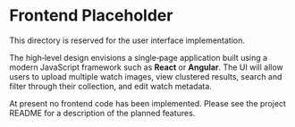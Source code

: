 # Frontend Placeholder

This directory is reserved for the user interface implementation.

The high‑level design envisions a single‑page application built using a modern
JavaScript framework such as **React** or **Angular**. The UI will allow users
to upload multiple watch images, view clustered results, search and filter
through their collection, and edit watch metadata.

At present no frontend code has been implemented. Please see the project
README for a description of the planned features.